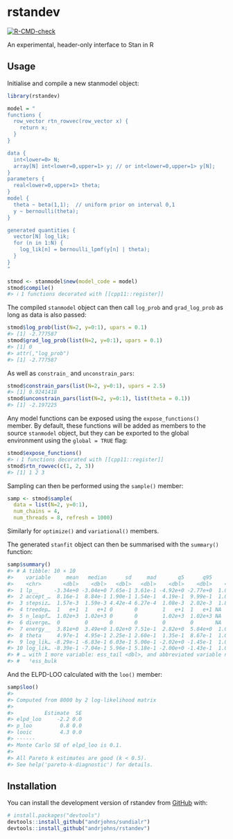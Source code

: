 
<!-- README.md is generated from README.Rmd. Please edit that file -->

# rstandev

<!-- badges: start -->

[![R-CMD-check](https://github.com/andrjohns/rstan.dev/actions/workflows/R-CMD-check.yaml/badge.svg)](https://github.com/andrjohns/rstan.dev/actions/workflows/R-CMD-check.yaml)
<!-- badges: end -->

An experimental, header-only interface to Stan in R

## Usage

Initialise and compile a new stanmodel object:

``` r
library(rstandev)

model = "
functions {
  row_vector rtn_rowvec(row_vector x) {
    return x;
  }
}

data {
  int<lower=0> N;
  array[N] int<lower=0,upper=1> y; // or int<lower=0,upper=1> y[N];
}
parameters {
  real<lower=0,upper=1> theta;
}
model {
  theta ~ beta(1,1);  // uniform prior on interval 0,1
  y ~ bernoulli(theta);
}

generated quantities {
  vector[N] log_lik;
  for (n in 1:N) {
    log_lik[n] = bernoulli_lpmf(y[n] | theta);
  }
}
"

stmod <- stanmodel$new(model_code = model)
stmod$compile()
#> ℹ 1 functions decorated with [[cpp11::register]]
```

The compiled `stanmodel` object can then call `log_prob` and
`grad_log_prob` as long as data is also passed:

``` r
stmod$log_prob(list(N=2, y=0:1), upars = 0.1)
#> [1] -2.777587
stmod$grad_log_prob(list(N=2, y=0:1), upars = 0.1)
#> [1] 0
#> attr(,"log_prob")
#> [1] -2.777587
```

As well as `constrain_` and `unconstrain_pars`:

``` r
stmod$constrain_pars(list(N=2, y=0:1), upars = 2.5)
#> [1] 0.9241418
stmod$unconstrain_pars(list(N=2, y=0:1), list(theta = 0.1))
#> [1] -2.197225
```

Any model functions can be exposed using the `expose_functions()`
member. By default, these functions will be added as members to the
source `stanmodel` object, but they can be exported to the global
environment using the `global = TRUE` flag:

``` r
stmod$expose_functions()
#> ℹ 1 functions decorated with [[cpp11::register]]
stmod$rtn_rowvec(c(1, 2, 3))
#> [1] 1 2 3
```

Sampling can then be performed using the `sample()` member:

``` r
samp <- stmod$sample(
  data = list(N=2, y=0:1),
  num_chains = 4,
  num_threads = 8, refresh = 1000)
```

Similarly for `optimize()` and `variational()` members.

The generated `stanfit` object can then be summarised with the
`summary()` function:

``` r
samp$summary()
#> # A tibble: 10 × 10
#>    variable     mean   median      sd     mad       q5      q95     rhat ess_b…¹
#>    <chr>       <dbl>    <dbl>   <dbl>   <dbl>    <dbl>    <dbl>    <dbl>   <dbl>
#>  1 lp__     -3.34e+0 -3.04e+0 7.65e-1 3.61e-1 -4.92e+0 -2.77e+0  1.00e 0 1720.  
#>  2 accept_…  8.16e-1  8.84e-1 1.90e-1 1.54e-1  4.19e-1  9.99e-1  1.02e 0  159.  
#>  3 stepsiz…  1.57e-3  1.59e-3 4.42e-4 6.27e-4  1.08e-3  2.02e-3  1.89e14    4.02
#>  4 treedep…  1   e+1  1   e+1 0       0        1   e+1  1   e+1 NA         NA   
#>  5 n_leapf…  1.02e+3  1.02e+3 0       0        1.02e+3  1.02e+3 NA         NA   
#>  6 diverge…  0        0       0       0        0        0       NA         NA   
#>  7 energy__  3.81e+0  3.49e+0 1.02e+0 7.51e-1  2.82e+0  5.84e+0  1.00e 0 2233.  
#>  8 theta     4.97e-1  4.95e-1 2.25e-1 2.60e-1  1.35e-1  8.67e-1  1.00e 0  889.  
#>  9 log_lik… -8.29e-1 -6.83e-1 6.03e-1 5.00e-1 -2.02e+0 -1.45e-1  1.00e 0  889.  
#> 10 log_lik… -8.39e-1 -7.04e-1 5.96e-1 5.18e-1 -2.00e+0 -1.43e-1  1.00e 0  889.  
#> # … with 1 more variable: ess_tail <dbl>, and abbreviated variable name
#> #   ¹​ess_bulk
```

And the ELPD-LOO calculated with the `loo()` member:

``` r
samp$loo()
#> 
#> Computed from 8000 by 2 log-likelihood matrix
#> 
#>          Estimate  SE
#> elpd_loo     -2.2 0.0
#> p_loo         0.8 0.0
#> looic         4.3 0.0
#> ------
#> Monte Carlo SE of elpd_loo is 0.1.
#> 
#> All Pareto k estimates are good (k < 0.5).
#> See help('pareto-k-diagnostic') for details.
```

## Installation

You can install the development version of rstandev from
[GitHub](https://github.com/) with:

``` r
# install.packages("devtools")
devtools::install_github("andrjohns/sundialr")
devtools::install_github("andrjohns/rstandev")
```
